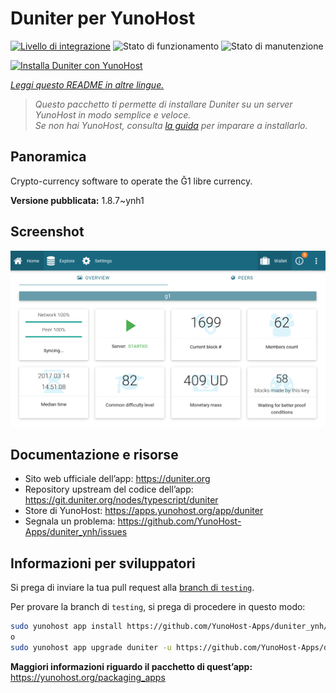 <!--
N.B.: Questo README è stato automaticamente generato da <https://github.com/YunoHost/apps/tree/master/tools/readme_generator>
NON DEVE essere modificato manualmente.
-->

# Duniter per YunoHost

[![Livello di integrazione](https://dash.yunohost.org/integration/duniter.svg)](https://dash.yunohost.org/appci/app/duniter) ![Stato di funzionamento](https://ci-apps.yunohost.org/ci/badges/duniter.status.svg) ![Stato di manutenzione](https://ci-apps.yunohost.org/ci/badges/duniter.maintain.svg)

[![Installa Duniter con YunoHost](https://install-app.yunohost.org/install-with-yunohost.svg)](https://install-app.yunohost.org/?app=duniter)

*[Leggi questo README in altre lingue.](./ALL_README.md)*

> *Questo pacchetto ti permette di installare Duniter su un server YunoHost in modo semplice e veloce.*  
> *Se non hai YunoHost, consulta [la guida](https://yunohost.org/install) per imparare a installarlo.*

## Panoramica

Crypto-currency software to operate the Ğ1 libre currency.


**Versione pubblicata:** 1.8.7~ynh1

## Screenshot

![Screenshot di Duniter](./doc/screenshots/duniter_admin_g1.png)

## Documentazione e risorse

- Sito web ufficiale dell’app: <https://duniter.org>
- Repository upstream del codice dell’app: <https://git.duniter.org/nodes/typescript/duniter>
- Store di YunoHost: <https://apps.yunohost.org/app/duniter>
- Segnala un problema: <https://github.com/YunoHost-Apps/duniter_ynh/issues>

## Informazioni per sviluppatori

Si prega di inviare la tua pull request alla [branch di `testing`](https://github.com/YunoHost-Apps/duniter_ynh/tree/testing).

Per provare la branch di `testing`, si prega di procedere in questo modo:

```bash
sudo yunohost app install https://github.com/YunoHost-Apps/duniter_ynh/tree/testing --debug
o
sudo yunohost app upgrade duniter -u https://github.com/YunoHost-Apps/duniter_ynh/tree/testing --debug
```

**Maggiori informazioni riguardo il pacchetto di quest’app:** <https://yunohost.org/packaging_apps>
